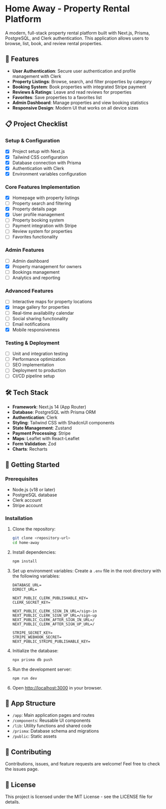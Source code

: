 # Home Away - Property Rental Platform

A modern, full-stack property rental platform built with Next.js, Prisma, PostgreSQL, and Clerk authentication. This application allows users to browse, list, book, and review rental properties.

## 🚀 Features

- **User Authentication**: Secure user authentication and profile management with Clerk
- **Property Listings**: Browse, search, and filter properties by category
- **Booking System**: Book properties with integrated Stripe payment
- **Reviews & Ratings**: Leave and read reviews for properties
- **Favorites**: Save properties to a favorites list
- **Admin Dashboard**: Manage properties and view booking statistics
- **Responsive Design**: Modern UI that works on all device sizes

## 📋 Project Checklist

### Setup & Configuration
- [x] Project setup with Next.js
- [x] Tailwind CSS configuration
- [x] Database connection with Prisma
- [x] Authentication with Clerk
- [x] Environment variables configuration

### Core Features Implementation
- [x] Homepage with property listings
- [ ] Property search and filtering
- [x] Property details page
- [x] User profile management
- [ ] Property booking system
- [ ] Payment integration with Stripe
- [ ] Review system for properties
- [ ] Favorites functionality

### Admin Features
- [ ] Admin dashboard
- [x] Property management for owners
- [ ] Bookings management
- [ ] Analytics and reporting

### Advanced Features
- [ ] Interactive maps for property locations
- [x] Image gallery for properties
- [ ] Real-time availability calendar
- [ ] Social sharing functionality
- [ ] Email notifications
- [x] Mobile responsiveness

### Testing & Deployment
- [ ] Unit and integration testing
- [ ] Performance optimization
- [ ] SEO implementation
- [ ] Deployment to production
- [ ] CI/CD pipeline setup

## 🛠️ Tech Stack

- **Framework**: Next.js 14 (App Router)
- **Database**: PostgreSQL with Prisma ORM
- **Authentication**: Clerk
- **Styling**: Tailwind CSS with ShadcnUI components
- **State Management**: Zustand
- **Payment Processing**: Stripe
- **Maps**: Leaflet with React-Leaflet
- **Form Validation**: Zod
- **Charts**: Recharts

## 📝 Getting Started

### Prerequisites

- Node.js (v18 or later)
- PostgreSQL database
- Clerk account
- Stripe account

### Installation

1. Clone the repository:
   ```bash
   git clone <repository-url>
   cd home-away
   ```

2. Install dependencies:
   ```bash
   npm install
   ```

3. Set up environment variables:
   Create a `.env` file in the root directory with the following variables:
   ```
   DATABASE_URL=
   DIRECT_URL=
   
   NEXT_PUBLIC_CLERK_PUBLISHABLE_KEY=
   CLERK_SECRET_KEY=
   
   NEXT_PUBLIC_CLERK_SIGN_IN_URL=/sign-in
   NEXT_PUBLIC_CLERK_SIGN_UP_URL=/sign-up
   NEXT_PUBLIC_CLERK_AFTER_SIGN_IN_URL=/
   NEXT_PUBLIC_CLERK_AFTER_SIGN_UP_URL=/
   
   STRIPE_SECRET_KEY=
   STRIPE_WEBHOOK_SECRET=
   NEXT_PUBLIC_STRIPE_PUBLISHABLE_KEY=
   ```

4. Initialize the database:
   ```bash
   npx prisma db push
   ```

5. Run the development server:
   ```bash
   npm run dev
   ```

6. Open [http://localhost:3000](http://localhost:3000) in your browser.

## 📱 App Structure

- `/app`: Main application pages and routes
- `/components`: Reusable UI components
- `/lib`: Utility functions and shared code
- `/prisma`: Database schema and migrations
- `/public`: Static assets

## 🤝 Contributing

Contributions, issues, and feature requests are welcome! Feel free to check the issues page.

## 📄 License

This project is licensed under the MIT License - see the LICENSE file for details.
